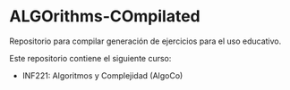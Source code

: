 # ALGOrithms-COmpilated

Repositorio para compilar generación de ejercicios para el uso educativo.

Este repositorio contiene el siguiente curso:

- INF221: Algoritmos y Complejidad (AlgoCo)
